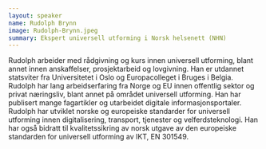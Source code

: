 ```yaml
---
layout: speaker
name: Rudolph Brynn
image: Rudolph-Brynn.jpeg
summary: Ekspert universell utforming i Norsk helsenett (NHN)
---
```

Rudolph arbeider med rådgivning og kurs innen universell utforming, blant annet innen anskaffelser, prosjektarbeid og lovgivning. Han er utdannet statsviter fra Universitetet i Oslo og Europacolleget i Bruges i Belgia. Rudolph har lang arbeidserfaring fra Norge og EU innen offentlig sektor og privat næringsliv, blant annet på området universell utforming. Han har publisert mange fagartikler og utarbeidet digitale informasjonsportaler. Rudolph har utviklet norske og europeiske standarder for universell utforming innen digitalisering, transport, tjenester og velferdsteknologi. Han har også bidratt til kvalitetssikring av norsk utgave av den europeiske standarden for universell utforming av IKT, EN 301549. 
